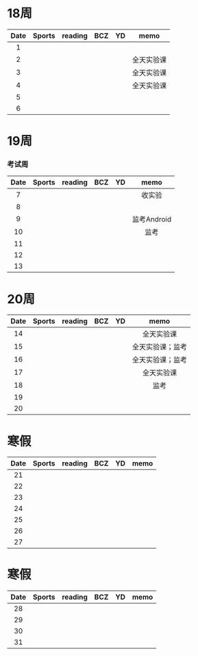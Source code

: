 # 18周

| Date  | Sports | reading | BCZ | YD | memo | 
| :---: | :---: | :---: | :---: | :---: | :---: | 
| 1 | |  |  |  |  | 
| 2 |  |  |  |  | 全天实验课 | 
| 3 |  |  |  |  | 全天实验课 | 
| 4 |  |  |  |  | 全天实验课 | 
| 5 |  |  |  |  |  | 
| 6 |  |  |  |  |  | 

# 19周 
### 考试周

| Date  | Sports | reading | BCZ | YD | memo | 
| :---: | :---: | :---: | :---: | :---: | :---: | 
| 7 |  |  |  |  | 收实验 | 
| 8 |  |  |  |  |  | 
| 9 |  |  |  |  | 监考Android |   
| 10 |  |  |  |  | 监考 | 
| 11 |  |  |  |  |  | 
| 12 |  |  |  |  |  | 
| 13 |  |  |  |  |  | 

# 20周

| Date  | Sports | reading | BCZ | YD | memo | 
| :---: | :---: | :---: | :---: | :---: | :---: | 
| 14 |  |  |  |  | 全天实验课 | 
| 15 |  |  |  |  | 全天实验课；监考  | 
| 16 |  |  |  |  | 全天实验课；监考 | 
| 17 |  |  |  |  | 全天实验课 | 
| 18 |  |  |  |  | 监考 | 
| 19 |  |  |  |  |  |   
| 20 |  |  |  |  |  | 

# 寒假

| Date  | Sports | reading | BCZ | YD | memo | 
| :---: | :---: | :---: | :---: | :---: | :---: | 
| 21 |  |  |  |  |  | 
| 22 |  |  |  |  |  | 
| 23 |  |  |  |  |  | 
| 24 |  |  |  |  |  | 
| 25 |  |  |  |  |  | 
| 26 |  |  |  |  |  | 
| 27 |  |  |  |  |  | 

# 寒假

| Date  | Sports | reading | BCZ | YD | memo | 
| :---: | :---: | :---: | :---: | :---: | :---: | 
| 28 |  |  |  |  |  | 
| 29 |  |  |  |  |  |  
| 30 |  |  |  |  |  | 
| 31 |  |  |  |  |  | 
